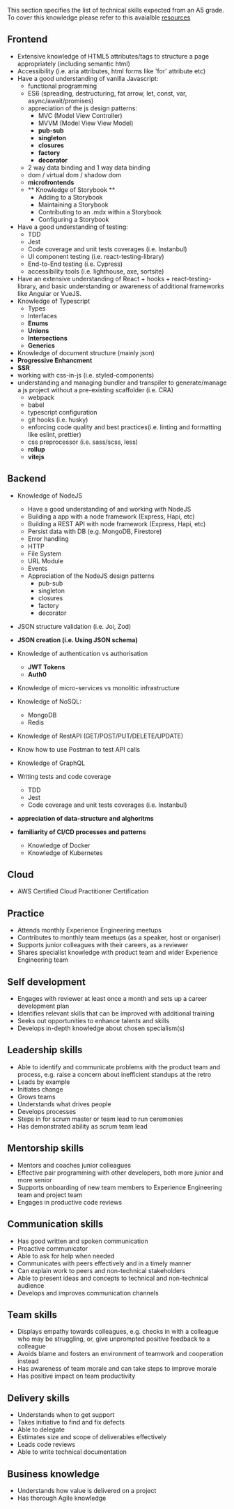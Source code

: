 This section specifies the list of technical skills expected from an A5 grade. To cover this knowledge please refer to this avaialble [resources](https://github.com/Capgemini/grade-ladder-fullstack#a7)

## Frontend
- Extensive knowledge of HTML5 attributes/tags to structure a page appropriately (including semantic html)
- Accessibility (i.e. aria attributes, html forms like 'for' attribute etc)
- Have a good understanding of vanilla Javascript:
  - functional programming
  - ES6 (spreading, destructuring, fat arrow, let, const, var, async/await/promises)
  - appreciation of the js design patterns:
    - MVC (Model View Controller)
    - MVVM (Model View View Model)
    - **pub-sub**
    - **singleton**
    - **closures**
    - **factory**
    - **decorator**
  - 2 way data binding and 1 way data binding
  - dom / virtual dom / shadow dom
  - **microfrontends**
  - ** Knowledge of Storybook **
    - Adding to a Storybook
    - Maintaining a Storybook
    - Contributing to an .mdx within a Storybook
    - Configuring a Storybook
- Have a good understanding of testing:
  - TDD
  - Jest 
  - Code coverage and unit tests coverages (i.e. Instanbul)
  - UI component testing (i.e. react-testing-library)
  - End-to-End testing (i.e. Cypress)
  - accessibility tools (i.e. lighthouse, axe, sortsite)
- Have an extensive understanding of React + hooks + react-testing-library, and basic understanding or awareness of additional frameworks like Angular or VueJS.
- Knowledge of Typescript
  - Types
  - Interfaces
  - **Enums**
  - **Unions**
  - **Intersections**
  - **Generics**
- Knowledge of document structure (mainly json)
- **Progressive Enhancment**
- **SSR**
- working with css-in-js (i.e. styled-components)
- understanding and managing bundler and transpiler to generate/manage a js project without a pre-existing scaffolder (i.e. CRA)
    - webpack
    - babel
    - typescript configuration
    - git hooks (i.e. husky)
    - enforcing code quality and best practices(i.e. linting and formatting like eslint, prettier)
    - css preprocessor (i.e. sass/scss, less)
    - **rollup**
    - **vitejs**
    
## Backend
- Knowledge of NodeJS
  - Have a good understanding of and working with NodeJS
  - Building a app with a node framework (Express, Hapi, etc)
  - Building a REST API with node framework (Express, Hapi, etc)
  - Persist data with DB (e.g. MongoDB, Firestore)
  - Error handling
  - HTTP
  - File System
  - URL Module
  - Events
  - Appreciation of the NodeJS design patterns
    - pub-sub
    - singleton
    - closures
    - factory
    - decorator
- JSON structure validation (i.e. Joi, Zod)
- **JSON creation (i.e. Using JSON schema)**
- Knowledge of authentication vs authorisation
  - **JWT Tokens**
  - **Auth0**
- Knowledge of micro-services vs monolitic infrastructure
- Knowledge of NoSQL:
    - MongoDB
    - Redis
- Knowledge of RestAPI (GET/POST/PUT/DELETE/UPDATE)
- Know how to use Postman to test API calls
- Knowledge of GraphQL
- Writing tests and code coverage
  - TDD
  - Jest 
  - Code coverage and unit tests coverages (i.e. Instanbul)
  
- **appreciation of data-structure and alghoritms**
- **familiarity of CI/CD processes and patterns**
  - Knowledge of Docker
  - Knowledge of Kubernetes
  
## Cloud
- AWS Certified Cloud Practitioner Certification

## Practice
- Attends monthly Experience Engineering meetups
- Contributes to monthly team meetups (as a speaker, host or organiser)
- Supports junior colleagues with their careers, as a reviewer
- Shares specialist knowledge with product team and wider Experience Engineering team

## Self development
- Engages with reviewer at least once a month and sets up a career development plan
- Identifies relevant skills that can be improved with additional training
- Seeks out opportunities to enhance talents and skills
- Develops in-depth knowledge about chosen specialism(s)

## Leadership skills
- Able to identify and communicate problems with the product team and process, e.g. raise a concern about inefficient standups at the retro
- Leads by example
- Initiates change
- Grows teams
- Understands what drives people
- Develops processes
- Steps in for scrum master or team lead to run ceremonies
- Has demonstrated ability as scrum team lead

## Mentorship skills
- Mentors and coaches junior colleagues
- Effective pair programming with other developers, both more junior and more senior
- Supports onboarding of new team members to Experience Engineering team and project team
- Engages in productive code reviews

## Communication skills
- Has good written and spoken communication
- Proactive communicator
- Able to ask for help when needed
- Communicates with peers effectively and in a timely manner
- Can explain work to peers and non-technical stakeholders
- Able to present ideas and concepts to technical and non-technical audience
- Develops and improves communication channels

## Team skills
- Displays empathy towards colleagues, e.g. checks in with a colleague who may be struggling, or, give unprompted positive feedback to a colleague
- Avoids blame and fosters an environment of teamwork and cooperation instead
- Has awareness of team morale and can take steps to improve morale
- Has positive impact on team productivity

## Delivery skills
- Understands when to get support
- Takes initiative to find and fix defects
- Able to delegate
- Estimates size and scope of deliverables effectively
- Leads code reviews
- Able to write technical documentation

## Business knowledge
- Understands how value is delivered on a project
- Has thorough Agile knowledge


